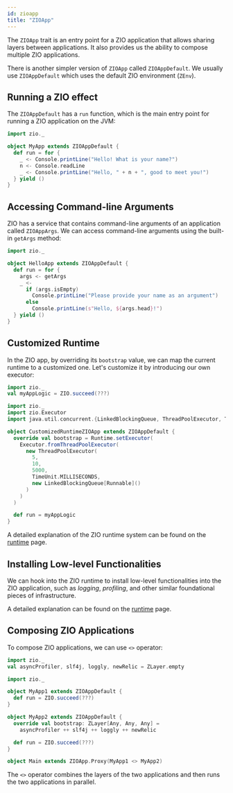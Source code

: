 ```yaml
---
id: zioapp 
title: "ZIOApp"
---
```


The `ZIOApp` trait is an entry point for a ZIO application that allows sharing layers between applications. It also
provides us the ability to compose multiple ZIO applications.

There is another simpler version of `ZIOApp` called `ZIOAppDefault`. We usually use `ZIOAppDefault` which uses the default ZIO environment (`ZEnv`).

## Running a ZIO effect

The `ZIOAppDefault` has a `run` function, which is the main entry point for running a ZIO application on the JVM:

```scala mdoc:compile-only
import zio._

object MyApp extends ZIOAppDefault {
  def run = for {
    _ <- Console.printLine("Hello! What is your name?")
    n <- Console.readLine
    _ <- Console.printLine("Hello, " + n + ", good to meet you!")
  } yield ()
}
```

## Accessing Command-line Arguments

ZIO has a service that contains command-line arguments of an application called `ZIOAppArgs`. We can access command-line arguments using the built-in `getArgs` method:

```scala mdoc:compile-only
import zio._

object HelloApp extends ZIOAppDefault {
  def run = for {
    args <- getArgs
    _ <-
      if (args.isEmpty)
        Console.printLine("Please provide your name as an argument")
      else
        Console.printLine(s"Hello, ${args.head}!")
  } yield ()
}
```

## Customized Runtime

In the ZIO app, by overriding its `bootstrap` value, we can map the current runtime to a customized one. Let's customize it by introducing our own executor:

```scala mdoc:invisible
import zio._
val myAppLogic = ZIO.succeed(???)
```

```scala mdoc:compile-only
import zio._
import zio.Executor
import java.util.concurrent.{LinkedBlockingQueue, ThreadPoolExecutor, TimeUnit}

object CustomizedRuntimeZIOApp extends ZIOAppDefault {
  override val bootstrap = Runtime.setExecutor(
    Executor.fromThreadPoolExecutor(
      new ThreadPoolExecutor(
        5,
        10,
        5000,
        TimeUnit.MILLISECONDS,
        new LinkedBlockingQueue[Runnable]()
      )
    )
  )

  def run = myAppLogic
}
```

A detailed explanation of the ZIO runtime system can be found on the [runtime](runtime.md) page.

## Installing Low-level Functionalities

We can hook into the ZIO runtime to install low-level functionalities into the ZIO application, such as _logging_, _profiling_, and other similar foundational pieces of infrastructure.

A detailed explanation can be found on the [runtime](runtime.md) page.

## Composing ZIO Applications

To compose ZIO applications, we can use `<>` operator:

```scala mdoc:invisible
import zio._
val asyncProfiler, slf4j, loggly, newRelic = ZLayer.empty
```

```scala mdoc:compile-only
import zio._

object MyApp1 extends ZIOAppDefault {    
  def run = ZIO.succeed(???)
}

object MyApp2 extends ZIOAppDefault {
  override val bootstrap: ZLayer[Any, Any, Any] =
    asyncProfiler ++ slf4j ++ loggly ++ newRelic

  def run = ZIO.succeed(???)
}

object Main extends ZIOApp.Proxy(MyApp1 <> MyApp2)
```

The `<>` operator combines the layers of the two applications and then runs the two applications in parallel.
